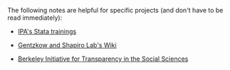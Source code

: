 The following notes are helpful for specific projects (and don't have to be read immediately): 

* [IPA's Stata trainings](https://github.com/PovertyAction/IPA-Stata-Trainings)

* [Gentzkow and Shapiro Lab's Wiki](https://github.com/gslab-econ/ra-manual/wiki) 

* [Berkeley Initiative for Transparency in the Social Sciences](https://www.bitss.org/resource-tag/education/)

